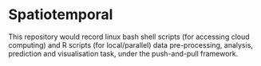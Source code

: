# Spatiotemporal

This repository would record linux bash shell scripts (for accessing cloud computing) and R scripts (for local/parallel) data pre-processing, analysis, prediction and visualisation task, under the push-and-pull framework. 
